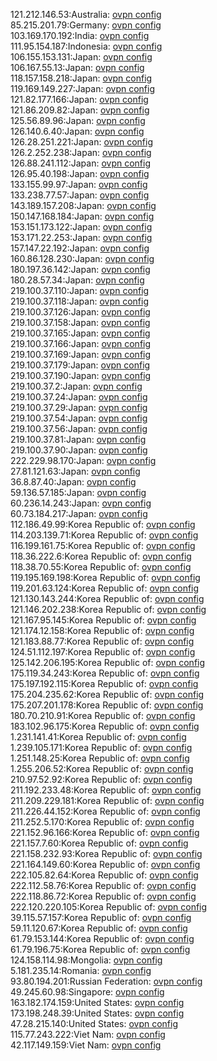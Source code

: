 121.212.146.53:Australia: [ovpn config](vpn/121_212_146_53.ovpn)  
85.215.201.79:Germany: [ovpn config](vpn/85_215_201_79.ovpn)  
103.169.170.192:India: [ovpn config](vpn/103_169_170_192.ovpn)  
111.95.154.187:Indonesia: [ovpn config](vpn/111_95_154_187.ovpn)  
106.155.153.131:Japan: [ovpn config](vpn/106_155_153_131.ovpn)  
106.167.55.13:Japan: [ovpn config](vpn/106_167_55_13.ovpn)  
118.157.158.218:Japan: [ovpn config](vpn/118_157_158_218.ovpn)  
119.169.149.227:Japan: [ovpn config](vpn/119_169_149_227.ovpn)  
121.82.177.166:Japan: [ovpn config](vpn/121_82_177_166.ovpn)  
121.86.209.82:Japan: [ovpn config](vpn/121_86_209_82.ovpn)  
125.56.89.96:Japan: [ovpn config](vpn/125_56_89_96.ovpn)  
126.140.6.40:Japan: [ovpn config](vpn/126_140_6_40.ovpn)  
126.28.251.221:Japan: [ovpn config](vpn/126_28_251_221.ovpn)  
126.2.252.238:Japan: [ovpn config](vpn/126_2_252_238.ovpn)  
126.88.241.112:Japan: [ovpn config](vpn/126_88_241_112.ovpn)  
126.95.40.198:Japan: [ovpn config](vpn/126_95_40_198.ovpn)  
133.155.99.97:Japan: [ovpn config](vpn/133_155_99_97.ovpn)  
133.238.77.57:Japan: [ovpn config](vpn/133_238_77_57.ovpn)  
143.189.157.208:Japan: [ovpn config](vpn/143_189_157_208.ovpn)  
150.147.168.184:Japan: [ovpn config](vpn/150_147_168_184.ovpn)  
153.151.173.122:Japan: [ovpn config](vpn/153_151_173_122.ovpn)  
153.171.22.253:Japan: [ovpn config](vpn/153_171_22_253.ovpn)  
157.147.22.192:Japan: [ovpn config](vpn/157_147_22_192.ovpn)  
160.86.128.230:Japan: [ovpn config](vpn/160_86_128_230.ovpn)  
180.197.36.142:Japan: [ovpn config](vpn/180_197_36_142.ovpn)  
180.28.57.34:Japan: [ovpn config](vpn/180_28_57_34.ovpn)  
219.100.37.110:Japan: [ovpn config](vpn/219_100_37_110.ovpn)  
219.100.37.118:Japan: [ovpn config](vpn/219_100_37_118.ovpn)  
219.100.37.126:Japan: [ovpn config](vpn/219_100_37_126.ovpn)  
219.100.37.158:Japan: [ovpn config](vpn/219_100_37_158.ovpn)  
219.100.37.165:Japan: [ovpn config](vpn/219_100_37_165.ovpn)  
219.100.37.166:Japan: [ovpn config](vpn/219_100_37_166.ovpn)  
219.100.37.169:Japan: [ovpn config](vpn/219_100_37_169.ovpn)  
219.100.37.179:Japan: [ovpn config](vpn/219_100_37_179.ovpn)  
219.100.37.190:Japan: [ovpn config](vpn/219_100_37_190.ovpn)  
219.100.37.2:Japan: [ovpn config](vpn/219_100_37_2.ovpn)  
219.100.37.24:Japan: [ovpn config](vpn/219_100_37_24.ovpn)  
219.100.37.29:Japan: [ovpn config](vpn/219_100_37_29.ovpn)  
219.100.37.54:Japan: [ovpn config](vpn/219_100_37_54.ovpn)  
219.100.37.56:Japan: [ovpn config](vpn/219_100_37_56.ovpn)  
219.100.37.81:Japan: [ovpn config](vpn/219_100_37_81.ovpn)  
219.100.37.90:Japan: [ovpn config](vpn/219_100_37_90.ovpn)  
222.229.98.170:Japan: [ovpn config](vpn/222_229_98_170.ovpn)  
27.81.121.63:Japan: [ovpn config](vpn/27_81_121_63.ovpn)  
36.8.87.40:Japan: [ovpn config](vpn/36_8_87_40.ovpn)  
59.136.57.185:Japan: [ovpn config](vpn/59_136_57_185.ovpn)  
60.236.14.243:Japan: [ovpn config](vpn/60_236_14_243.ovpn)  
60.73.184.217:Japan: [ovpn config](vpn/60_73_184_217.ovpn)  
112.186.49.99:Korea Republic of: [ovpn config](vpn/112_186_49_99.ovpn)  
114.203.139.71:Korea Republic of: [ovpn config](vpn/114_203_139_71.ovpn)  
116.199.161.75:Korea Republic of: [ovpn config](vpn/116_199_161_75.ovpn)  
118.36.222.6:Korea Republic of: [ovpn config](vpn/118_36_222_6.ovpn)  
118.38.70.55:Korea Republic of: [ovpn config](vpn/118_38_70_55.ovpn)  
119.195.169.198:Korea Republic of: [ovpn config](vpn/119_195_169_198.ovpn)  
119.201.63.124:Korea Republic of: [ovpn config](vpn/119_201_63_124.ovpn)  
121.130.143.244:Korea Republic of: [ovpn config](vpn/121_130_143_244.ovpn)  
121.146.202.238:Korea Republic of: [ovpn config](vpn/121_146_202_238.ovpn)  
121.167.95.145:Korea Republic of: [ovpn config](vpn/121_167_95_145.ovpn)  
121.174.12.158:Korea Republic of: [ovpn config](vpn/121_174_12_158.ovpn)  
121.183.88.77:Korea Republic of: [ovpn config](vpn/121_183_88_77.ovpn)  
124.51.112.197:Korea Republic of: [ovpn config](vpn/124_51_112_197.ovpn)  
125.142.206.195:Korea Republic of: [ovpn config](vpn/125_142_206_195.ovpn)  
175.119.34.243:Korea Republic of: [ovpn config](vpn/175_119_34_243.ovpn)  
175.197.192.115:Korea Republic of: [ovpn config](vpn/175_197_192_115.ovpn)  
175.204.235.62:Korea Republic of: [ovpn config](vpn/175_204_235_62.ovpn)  
175.207.201.178:Korea Republic of: [ovpn config](vpn/175_207_201_178.ovpn)  
180.70.210.91:Korea Republic of: [ovpn config](vpn/180_70_210_91.ovpn)  
183.102.96.175:Korea Republic of: [ovpn config](vpn/183_102_96_175.ovpn)  
1.231.141.41:Korea Republic of: [ovpn config](vpn/1_231_141_41.ovpn)  
1.239.105.171:Korea Republic of: [ovpn config](vpn/1_239_105_171.ovpn)  
1.251.148.25:Korea Republic of: [ovpn config](vpn/1_251_148_25.ovpn)  
1.255.206.52:Korea Republic of: [ovpn config](vpn/1_255_206_52.ovpn)  
210.97.52.92:Korea Republic of: [ovpn config](vpn/210_97_52_92.ovpn)  
211.192.233.48:Korea Republic of: [ovpn config](vpn/211_192_233_48.ovpn)  
211.209.229.181:Korea Republic of: [ovpn config](vpn/211_209_229_181.ovpn)  
211.226.44.152:Korea Republic of: [ovpn config](vpn/211_226_44_152.ovpn)  
211.252.5.170:Korea Republic of: [ovpn config](vpn/211_252_5_170.ovpn)  
221.152.96.166:Korea Republic of: [ovpn config](vpn/221_152_96_166.ovpn)  
221.157.7.60:Korea Republic of: [ovpn config](vpn/221_157_7_60.ovpn)  
221.158.232.93:Korea Republic of: [ovpn config](vpn/221_158_232_93.ovpn)  
221.164.149.60:Korea Republic of: [ovpn config](vpn/221_164_149_60.ovpn)  
222.105.82.64:Korea Republic of: [ovpn config](vpn/222_105_82_64.ovpn)  
222.112.58.76:Korea Republic of: [ovpn config](vpn/222_112_58_76.ovpn)  
222.118.86.72:Korea Republic of: [ovpn config](vpn/222_118_86_72.ovpn)  
222.120.220.105:Korea Republic of: [ovpn config](vpn/222_120_220_105.ovpn)  
39.115.57.157:Korea Republic of: [ovpn config](vpn/39_115_57_157.ovpn)  
59.11.120.67:Korea Republic of: [ovpn config](vpn/59_11_120_67.ovpn)  
61.79.153.144:Korea Republic of: [ovpn config](vpn/61_79_153_144.ovpn)  
61.79.196.75:Korea Republic of: [ovpn config](vpn/61_79_196_75.ovpn)  
124.158.114.98:Mongolia: [ovpn config](vpn/124_158_114_98.ovpn)  
5.181.235.14:Romania: [ovpn config](vpn/5_181_235_14.ovpn)  
93.80.194.201:Russian Federation: [ovpn config](vpn/93_80_194_201.ovpn)  
49.245.60.98:Singapore: [ovpn config](vpn/49_245_60_98.ovpn)  
163.182.174.159:United States: [ovpn config](vpn/163_182_174_159.ovpn)  
173.198.248.39:United States: [ovpn config](vpn/173_198_248_39.ovpn)  
47.28.215.140:United States: [ovpn config](vpn/47_28_215_140.ovpn)  
115.77.243.222:Viet Nam: [ovpn config](vpn/115_77_243_222.ovpn)  
42.117.149.159:Viet Nam: [ovpn config](vpn/42_117_149_159.ovpn)  
